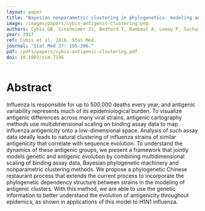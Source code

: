 ```yaml
---
layout: paper
title: "Bayesian nonparametric clustering in phylogenetics: modeling antigenic evolution in influenza"
image: /images/papers/cybis-antigenic-clustering.png
authors: Cybis GB, Sinsheimer JS, Bedford T, Rambaut A, Lemey P, Suchard MA.
year: 2017
ref: Cybis et al. 2018. Stat Med.
journal: "Stat Med 37: 195-206."
pdf: /pdfs/papers/cybis-antigenic-clustering.pdf
doi: 10.1002/sim.7196
---
```


# Abstract

Influenza is responsible for up to 500,000 deaths every year, and antigenic variability represents much of its epidemiological burden. To visualize antigenic differences across many viral strains, antigenic cartography methods use multidimensional scaling on binding assay data to map influenza antigenicity onto a low-dimensional space. Analysis of such assay data ideally leads to natural clustering of influenza strains of similar antigenicity that correlate with sequence evolution. To understand the dynamics of these antigenic groups, we present a framework that jointly models genetic and antigenic evolution by combining multidimensional scaling of binding assay data, Bayesian phylogenetic machinery and nonparametric clustering methods. We propose a phylogenetic Chinese restaurant process that extends the current process to incorporate the phylogenetic dependency structure between strains in the modeling of antigenic clusters. With this method, we are able to use the genetic information to better understand the evolution of antigenicity throughout epidemics, as shown in applications of this model to H1N1 influenza.
